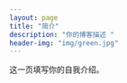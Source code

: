 ```yaml
---
layout: page
title: "简介"
description: "你的博客描述 " 
header-img: "img/green.jpg"
---
```


这一页填写你的自我介绍。





